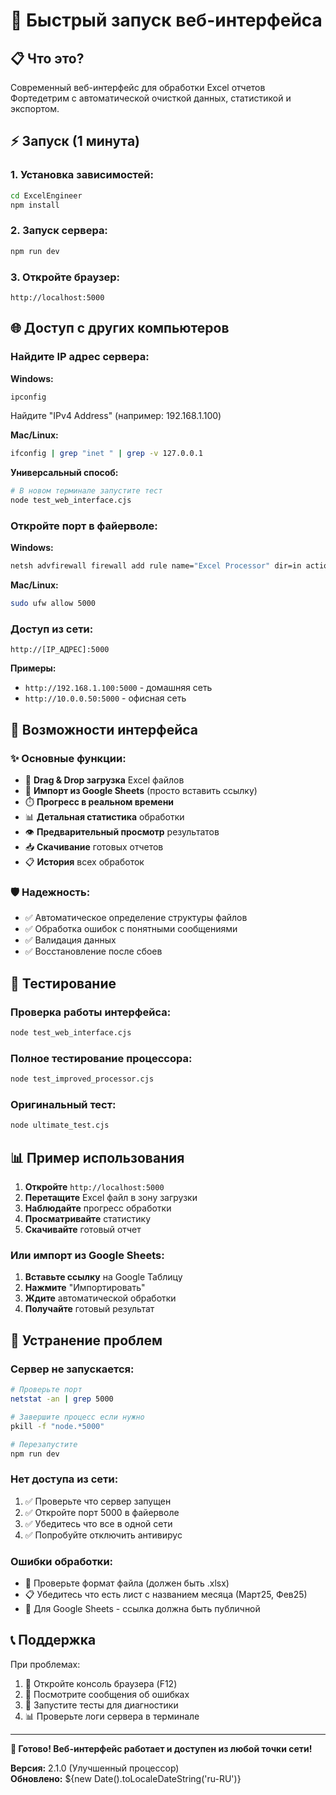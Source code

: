 # 🚀 Быстрый запуск веб-интерфейса

## 📋 Что это?
Современный веб-интерфейс для обработки Excel отчетов Фортедетрим с автоматической очисткой данных, статистикой и экспортом.

## ⚡ Запуск (1 минута)

### 1. Установка зависимостей:
```bash
cd ExcelEngineer
npm install
```

### 2. Запуск сервера:
```bash
npm run dev
```

### 3. Откройте браузер:
```
http://localhost:5000
```

## 🌐 Доступ с других компьютеров

### Найдите IP адрес сервера:

**Windows:**
```cmd
ipconfig
```
Найдите "IPv4 Address" (например: 192.168.1.100)

**Mac/Linux:**
```bash
ifconfig | grep "inet " | grep -v 127.0.0.1
```

**Универсальный способ:**
```bash
# В новом терминале запустите тест
node test_web_interface.cjs
```

### Откройте порт в файерволе:

**Windows:**
```cmd
netsh advfirewall firewall add rule name="Excel Processor" dir=in action=allow protocol=TCP localport=5000
```

**Mac/Linux:**
```bash
sudo ufw allow 5000
```

### Доступ из сети:
```
http://[IP_АДРЕС]:5000
```

**Примеры:**
- `http://192.168.1.100:5000` - домашняя сеть
- `http://10.0.0.50:5000` - офисная сеть

## 📱 Возможности интерфейса

### ✨ Основные функции:
- 📁 **Drag & Drop загрузка** Excel файлов
- 🔗 **Импорт из Google Sheets** (просто вставить ссылку)
- ⏱️ **Прогресс в реальном времени** 
- 📊 **Детальная статистика** обработки
- 👁️ **Предварительный просмотр** результатов
- 📥 **Скачивание** готовых отчетов
- 📋 **История** всех обработок

### 🛡️ Надежность:
- ✅ Автоматическое определение структуры файлов
- ✅ Обработка ошибок с понятными сообщениями  
- ✅ Валидация данных
- ✅ Восстановление после сбоев

## 🧪 Тестирование

### Проверка работы интерфейса:
```bash
node test_web_interface.cjs
```

### Полное тестирование процессора:
```bash
node test_improved_processor.cjs
```

### Оригинальный тест:
```bash
node ultimate_test.cjs
```

## 📊 Пример использования

1. **Откройте** `http://localhost:5000`
2. **Перетащите** Excel файл в зону загрузки
3. **Наблюдайте** прогресс обработки
4. **Просматривайте** статистику
5. **Скачивайте** готовый отчет

### Или импорт из Google Sheets:
1. **Вставьте ссылку** на Google Таблицу
2. **Нажмите** "Импортировать"
3. **Ждите** автоматической обработки
4. **Получайте** готовый результат

## 🔧 Устранение проблем

### Сервер не запускается:
```bash
# Проверьте порт
netstat -an | grep 5000

# Завершите процесс если нужно
pkill -f "node.*5000"

# Перезапустите
npm run dev
```

### Нет доступа из сети:
1. ✅ Проверьте что сервер запущен
2. ✅ Откройте порт 5000 в файерволе  
3. ✅ Убедитесь что все в одной сети
4. ✅ Попробуйте отключить антивирус

### Ошибки обработки:
- 📁 Проверьте формат файла (должен быть .xlsx)
- 📋 Убедитесь что есть лист с названием месяца (Март25, Фев25)
- 🔗 Для Google Sheets - ссылка должна быть публичной

## 📞 Поддержка

При проблемах:
1. 📝 Откройте консоль браузера (F12)
2. 💬 Посмотрите сообщения об ошибках
3. 🧪 Запустите тесты для диагностики
4. 📊 Проверьте логи сервера в терминале

---

**🎉 Готово! Веб-интерфейс работает и доступен из любой точки сети!**

**Версия:** 2.1.0 (Улучшенный процессор)  
**Обновлено:** ${new Date().toLocaleDateString('ru-RU')}